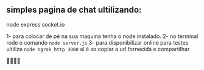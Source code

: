 ## simples pagina de chat ultilizando:

node
express
socket.io

1- para colocar de pé na sua maquina tenha o node instalado.
2- no terminal rode o comando `node server.js`
3- para disponibilizar online para testes ultilize `node ngrok http 3000`
  aí é so copiar a url fornecida e compartilhar
  
👏👏👏✨
